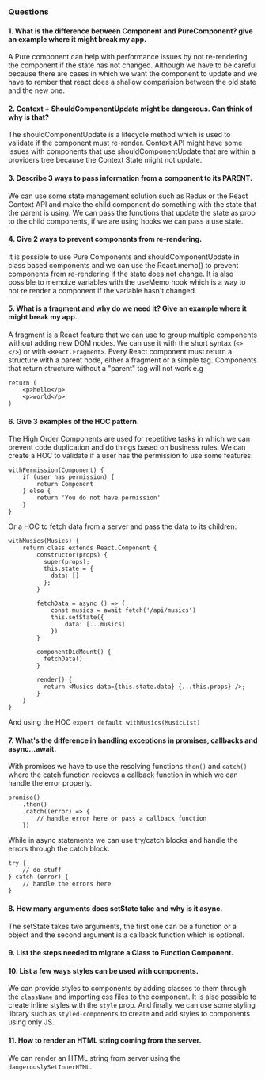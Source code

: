 ### Questions
#### 1. What is the difference between Component and PureComponent? give an example where it might break my app.
A Pure component can help with performance issues by not re-rendering the component if the state has not changed.
Although we have to be careful because there are cases in which we want the component to update and we have to rember that react does a shallow comparision between the old state and the new one. 

#### 2. Context + ShouldComponentUpdate might be dangerous. Can think of why is that?
The shouldComponentUpdate is a lifecycle method which is used to validate if the component must re-render. Context API might have some issues with components that use shouldComponentUpdate that are within a providers tree because the Context State might not update.  

#### 3. Describe 3 ways to pass information from a component to its PARENT.
We can use some state management solution such as Redux or the React Context API and make the child component do something with the state that the parent is using.
We can pass the functions that update the state as prop to the child components, if we are using hooks we can pass a use state.

#### 4. Give 2 ways to prevent components from re-rendering.
It is possible to use Pure Components and shouldComponentUpdate in class based components and we can use the React.memo() to prevent components from re-rendering if the state does not change.
It is also possible to memoize variables with the useMemo hook which is a way to not re render a component if the variable hasn't changed.

#### 5. What is a fragment and why do we need it? Give an example where it might break my app.
A fragment is a React feature that we can use to group multiple components without adding new DOM nodes. We can use it with the short syntax (```<> </>```) or with ```<React.Fragment>```.
Every React component must return a structure with a parent node, either a fragment or a simple tag. Components that return structure without a "parent" tag will not work e.g
```
return (
    <p>hello</p>
    <p>world</p>
)
```

#### 6. Give 3 examples of the HOC pattern.
The High Order Components are used for repetitive tasks in which we can prevent code duplication and do things based on business rules.
We can create a HOC to validate if a user has the permission to use some features:
```
withPermission(Component) {
    if (user has permission) {
        return Component
    } else {
        return 'You do not have permission'
    }
}
```
Or a HOC to fetch data from a server and pass the data to its children:
```
withMusics(Musics) {
    return class extends React.Component {
        constructor(props) {
          super(props);
          this.state = {
            data: []
          };
        }
        
        fetchData = async () => {
            const musics = await fetch('/api/musics')
            this.setState({
                data: [...musics]
            })
        } 
    
        componentDidMount() {
          fetchData()
        }
   
        render() {
          return <Musics data={this.state.data} {...this.props} />;
        }
    }
}
```
And using the HOC
```export default withMusics(MusicList)```

#### 7. What's the difference in handling exceptions in promises, callbacks and async...await.
With promises we have to use the resolving functions ``then()`` and `catch()` where the catch function recieves a callback function in which we can handle the error properly.
```
promise()
    .then()
    .catch((error) => {
        // handle error here or pass a callback function
    })
```

While in async statements we can use try/catch blocks and handle the errors through the catch block.
```
try {
    // do stuff
} catch (error) {
    // handle the errors here
}
```

#### 8. How many arguments does setState take and why is it async.
The setState takes two arguments, the first one can be a function or a object and the second argument is a callback function which is optional.

#### 9. List the steps needed to migrate a Class to Function Component. 

#### 10. List a few ways styles can be used with components.
We can provide styles to components by adding classes to them through the `className` and importing css files to the component.
It is also possible to create inline styles with the `style` prop.
And finally we can use some styling library such as `styled-components` to create and add styles to components using only JS.

#### 11. How to render an HTML string coming from the server.
We can render an HTML string from server using the `dangerouslySetInnerHTML`.
